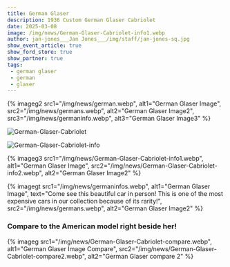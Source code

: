 ```yaml
---
title: German Glaser
description: 1936 Custom German Glaser Cabriolet
date: 2025-03-08
image: /img/news/German-Glaser-Cabriolet-info1.webp
author: jan-jones___Jan Jones___/img/staff/jan-jones-sq.jpg
show_event_article: true
show_ford_store: true
show_partner: true
tags: 
 - german glaser
 - german
 - glaser
---
```


{% imageg2 
  src1="/img/news/german.webp",
  alt1="German Glaser Image",
  src2="/img/news/germans.webp",
  alt2="German Glaser Image2",
  src3="/img/news/germaninfo.webp",
  alt3="German Glaser Image3"
%}

![German-Glaser-Cabriolet](/img/news/german-glaser-cabriolet.webp)

![German-Glaser-Cabriolet-info](/img/news/German-Glaser-Cabriolet-info.webp)

{% imageg3 
  src1="/img/news/German-Glaser-Cabriolet-info1.webp",
  alt1="German Glaser Image",
  src2="/img/news/German-Glaser-Cabriolet-info2.webp",
  alt2="German Glaser Image2"
%}

{% imagegt 
  src1="/img/news/germaninfos.webp",
  alt1="German Glaser Image",
  text="Come see this beautiful car in person! This is one of the most expensive cars in our collection because of its rarity!",
  src2="/img/news/germans.webp",
  alt2="German Glaser Image2"
%}

### Compare to the American model right beside her!

{% imageg 
  src1="/img/news/German-Glaser-Cabriolet-compare.webp",
  alt1="German Glaser Image Compare",
  src2="/img/news/German-Glaser-Cabriolet-compare2.webp",
  alt2="German Glaser compare 2"
%}

